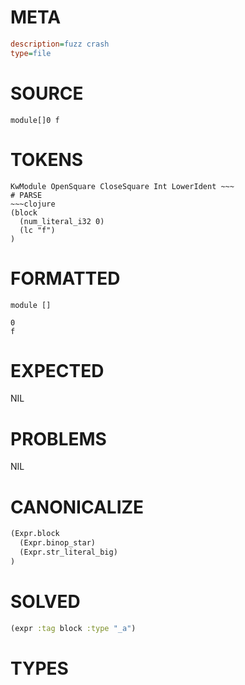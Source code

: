 # META
~~~ini
description=fuzz crash
type=file
~~~
# SOURCE
~~~roc
module[]0 f
~~~
# TOKENS
~~~text
KwModule OpenSquare CloseSquare Int LowerIdent ~~~
# PARSE
~~~clojure
(block
  (num_literal_i32 0)
  (lc "f")
)
~~~
# FORMATTED
~~~roc
module []

0
f
~~~
# EXPECTED
NIL
# PROBLEMS
NIL
# CANONICALIZE
~~~clojure
(Expr.block
  (Expr.binop_star)
  (Expr.str_literal_big)
)
~~~
# SOLVED
~~~clojure
(expr :tag block :type "_a")
~~~
# TYPES
~~~roc
~~~
